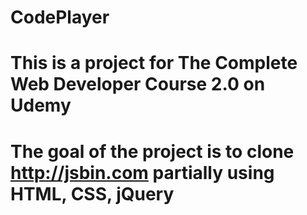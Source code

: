 # CodePlayer
# This is a project for The Complete Web Developer Course 2.0 on Udemy
# The goal of the project is to clone http://jsbin.com partially using HTML, CSS, jQuery 
